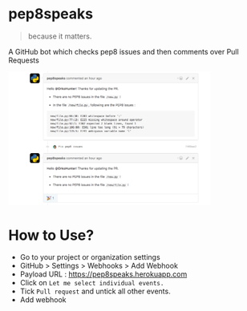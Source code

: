 # pep8speaks
> because it matters.

A GitHub bot which checks pep8 issues and then comments over Pull Requests

<img src="data/readme.png" width="80%">

# How to Use?

 - Go to your project or organization settings
  - GitHub > Settings > Webhooks > Add Webhook
 - Payload URL : https://pep8speaks.herokuapp.com
 - Click on `Let me select individual events.`
 - Tick `Pull request` and untick all other events.
 - Add webhook